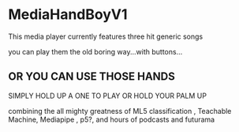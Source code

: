 # MediaHandBoyV1

This media player currently features three hit generic songs 

you can play them the old boring way...with buttons...

## OR YOU CAN USE THOSE HANDS 

 SIMPLY HOLD UP A ONE TO PLAY OR HOLD YOUR PALM UP



combining the all mighty greatness of ML5 classification , Teachable Machine, Mediapipe , p5?, and hours of podcasts and futurama

